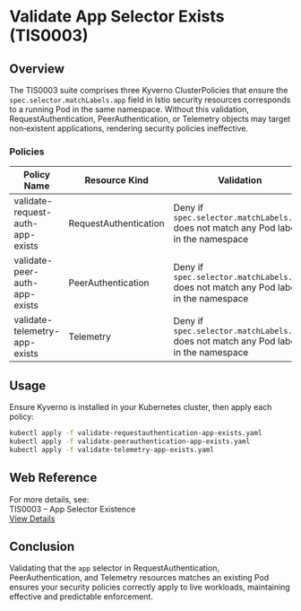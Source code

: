 # Validate App Selector Exists (TIS0003)

## Overview

The TIS0003 suite comprises three Kyverno ClusterPolicies that ensure the `spec.selector.matchLabels.app` field in Istio security resources corresponds to a running Pod in the same namespace. Without this validation, RequestAuthentication, PeerAuthentication, or Telemetry objects may target non‑existent applications, rendering security policies ineffective.

### Policies

| Policy Name                      | Resource Kind         | Validation                                                                            | YAML File                                      |
| -------------------------------- | --------------------- | ------------------------------------------------------------------------------------- | ---------------------------------------------- |
| validate-request-auth-app-exists | RequestAuthentication | Deny if `spec.selector.matchLabels.app` does not match any Pod label in the namespace | validate-requestauthentication-app-exists.yaml |
| validate-peer-auth-app-exists    | PeerAuthentication    | Deny if `spec.selector.matchLabels.app` does not match any Pod label in the namespace | validate-peerauthentication-app-exists.yaml    |
| validate-telemetry-app-exists    | Telemetry             | Deny if `spec.selector.matchLabels.app` does not match any Pod label in the namespace | validate-telemetry-app-exists.yaml             |

## Usage

Ensure Kyverno is installed in your Kubernetes cluster, then apply each policy:

```bash
kubectl apply -f validate-requestauthentication-app-exists.yaml
kubectl apply -f validate-peerauthentication-app-exists.yaml
kubectl apply -f validate-telemetry-app-exists.yaml
```

## Web Reference

For more details, see:  
TIS0003 – App Selector Existence  
[View Details](https://docs.tetrate.io/istio-subscription/tools/tca/analysis/TIS0003)

## Conclusion

Validating that the `app` selector in RequestAuthentication, PeerAuthentication, and Telemetry resources matches an existing Pod ensures your security policies correctly apply to live workloads, maintaining effective and predictable enforcement.
